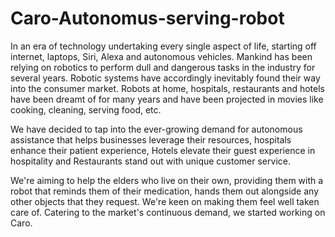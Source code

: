 # Caro-Autonomus-serving-robot
In an era of technology undertaking every single aspect of life, starting off internet, laptops, Siri, Alexa and autonomous vehicles. Mankind has been relying on robotics to perform dull and dangerous tasks in the industry for several years. Robotic systems have accordingly inevitably found their way into the consumer market. Robots at home, hospitals, restaurants and hotels have been dreamt of for many years and have been projected in movies like cooking, cleaning, serving food, etc. 

We have decided to tap into the ever-growing demand for autonomous assistance that helps businesses leverage their resources, hospitals enhance their patient experience, Hotels elevate their guest experience in hospitality and Restaurants stand out with unique customer service.

We're aiming to help the elders who live on their own,  providing them with a robot that reminds them of their medication, hands them out alongside any other objects that they request. We're keen on making them feel well taken care of. 
Catering to the market's continuous demand, we started working on Caro.
